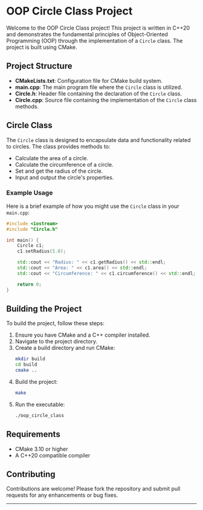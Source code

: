 # OOP Circle Class Project

Welcome to the OOP Circle Class project! This project is written in C++20 and demonstrates the fundamental principles of Object-Oriented Programming (OOP) through the implementation of a `Circle` class. The project is built using CMake.

## Project Structure

- **CMakeLists.txt**: Configuration file for CMake build system.
- **main.cpp**: The main program file where the `Circle` class is utilized.
- **Circle.h**: Header file containing the declaration of the `Circle` class.
- **Circle.cpp**: Source file containing the implementation of the `Circle` class methods.

## Circle Class

The `Circle` class is designed to encapsulate data and functionality related to circles. The class provides methods to:

- Calculate the area of a circle.
- Calculate the circumference of a circle.
- Set and get the radius of the circle.
- Input and output the circle's properties.

### Example Usage

Here is a brief example of how you might use the `Circle` class in your `main.cpp`:

```cpp
#include <iostream>
#include "Circle.h"

int main() {
    Circle c1;
    c1.setRadius(5.0);

    std::cout << "Radius: " << c1.getRadius() << std::endl;
    std::cout << "Area: " << c1.area() << std::endl;
    std::cout << "Circumference: " << c1.circumference() << std::endl;

    return 0;
}
```

## Building the Project

To build the project, follow these steps:

1. Ensure you have CMake and a C++ compiler installed.
2. Navigate to the project directory.
3. Create a build directory and run CMake:
   ```sh
   mkdir build
   cd build
   cmake ..
   ```
4. Build the project:
   ```sh
   make
   ```
5. Run the executable:
   ```sh
   ./oop_circle_class
   ```

## Requirements

- CMake 3.10 or higher
- A C++20 compatible compiler

## Contributing

Contributions are welcome! Please fork the repository and submit pull requests for any enhancements or bug fixes.

---
